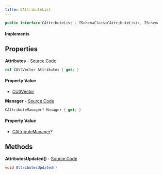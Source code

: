 ```yaml
---
title: CAttributeList
---
```


```csharp
public interface CAttributeList : ISchemaClass<CAttributeList>, ISchemaField, ISchemaClass, INativeHandle
```

#### Implements

## Properties

**Attributes** - [Source Code](https://github.com/swiftly-solution/swiftlys2/blob/master/managed/src/SwiftlyS2.Generated/Schemas/Interfaces/CAttributeList.cs#L17)

```csharp
ref CUtlVector Attributes { get; }
```

#### Property Value

- [CUtlVector](/docs/api/shared/natives/cutlvector)

**Manager** - [Source Code](https://github.com/swiftly-solution/swiftlys2/blob/master/managed/src/SwiftlyS2.Generated/Schemas/Interfaces/CAttributeList.cs#L19)

```csharp
CAttributeManager? Manager { get; }
```

#### Property Value

- [CAttributeManager](/docs/api/shared/schemadefinitions/cattributemanager)?

## Methods

**AttributesUpdated()** - [Source Code](https://github.com/swiftly-solution/swiftlys2/blob/master/managed/src/SwiftlyS2.Generated/Schemas/Interfaces/CAttributeList.cs#L21)

```csharp
void AttributesUpdated()
```

